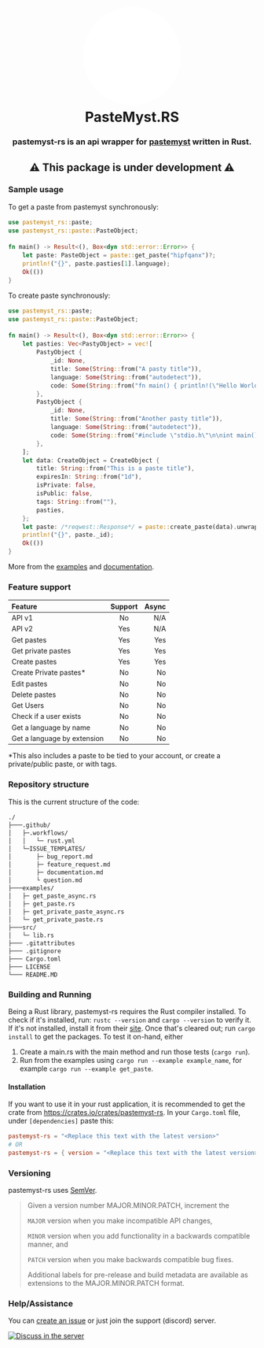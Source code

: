 <h1 align="center" style="position: relative;">
    <img width="200" style="border-radius: 50%;"
    src="https://raw.githubusercontent.com/ANF/pastemyst-rs/main/images/RustMyst.png" /><br>
    PasteMyst.RS
</h1>
<h3 align="center">pastemyst-rs is an api wrapper for <a href="https://paste.myst.rs">pastemyst</a> written in Rust.</h3>
<h2 align="center">⚠ This package is under development ⚠</h2>


### Sample usage

To get a paste from pastemyst synchronously:
```rust
use pastemyst_rs::paste;
use pastemyst_rs::paste::PasteObject;

fn main() -> Result<(), Box<dyn std::error::Error>> {
    let paste: PasteObject = paste::get_paste("hipfqanx")?;
    println!("{}", paste.pasties[1].language);
    Ok(())
}
```

To create paste synchronously:
```rust
use pastemyst_rs::paste;
use pastemyst_rs::paste::PasteObject;

fn main() -> Result<(), Box<dyn std::error::Error>> {
    let pasties: Vec<PastyObject> = vec![
        PastyObject {
            _id: None,
            title: Some(String::from("A pasty title")),
            language: Some(String::from("autodetect")),
            code: Some(String::from("fn main() { println!(\"Hello World!\"); }")),
        },
        PastyObject {
            _id: None,
            title: Some(String::from("Another pasty title")),
            language: Some(String::from("autodetect")),
            code: Some(String::from("#include \"stdio.h\"\n\nint main() {\n\tprintf(\"Hello World!\");\n}")),
        },
    ];
    let data: CreateObject = CreateObject {
        title: String::from("This is a paste title"),
        expiresIn: String::from("1d"),
        isPrivate: false,
        isPublic: false,
        tags: String::from(""),
        pasties,
    };
    let paste: /*reqwest::Response*/ = paste::create_paste(data).unwrap(); // You don't need to add the commented part, that's jut for your information.
    println!("{}", paste._id);
    Ok(())
}
```

More from the [examples](./examples/) and [documentation](https://docs.rs/pastemyst-rs/*/).

### Feature support
| Feature | Support | Async |
| :----------- | :-----------: | -----------: |
| API v1 | No | N/A |
| API v2 | Yes | N/A |
| Get pastes | Yes | Yes |
| Get private pastes | Yes | Yes |
| Create pastes | Yes | Yes |
| Create Private pastes* | No | No |
| Edit pastes | No | No |
| Delete pastes | No | No |
| Get Users | No | No |
| Check if a user exists | No | No |
| Get a language by name | No | No |
| Get a language by extension | No | No |

*This also includes a paste to be tied to your account, or create a private/public paste, or with tags.

### Repository structure
This is the current structure of the code:
```
./
├───.github/
│   ├─.workflows/
│   │   └─ rust.yml
│   └─ISSUE_TEMPLATES/
│       ├─ bug_report.md
│       ├─ feature_request.md
│       ├─ documentation.md
│       └ question.md
├───examples/
│   ├─ get_paste_async.rs
│   ├─ get_paste.rs
│   ├─ get_private_paste_async.rs
│   └─ get_private_paste.rs
├───src/
│   └─ lib.rs
├─── .gitattributes 
├─── .gitignore
├─── Cargo.toml
├─── LICENSE
└─── README.MD
```

### Building and Running
Being a Rust library, pastemyst-rs requires the Rust compiler installed. To check if it's installed, run: `rustc --version` and `cargo --version` to verify it. If it's not installed, install it from their [site](https://rust-lang.org). Once that's cleared out; run `cargo install` to get the packages. To test it on-hand, either
1. Create a main.rs with the main method and run those tests (`cargo run`).
2. Run from the examples using `cargo run --example example_name`, for example `cargo run --example get_paste`.

#### Installation
If you want to use it in your rust application, it is recommended to get the crate from https://crates.io/crates/pastemyst-rs.
In your `Cargo.toml` file, under `[dependencies]` paste this:
```toml
pastemyst-rs = "<Replace this text with the latest version>"
# OR
pastemyst-rs = { version = "<Replace this text with the latest version>" }
```

### Versioning
pastemyst-rs uses [SemVer](https://semver.org/).
> Given a version number MAJOR.MINOR.PATCH, increment the
>
> `MAJOR` version when you make incompatible API changes,
>
> `MINOR` version when you add functionality in a backwards compatible manner, and
>
> `PATCH` version when you make backwards compatible bug fixes.
>
> Additional labels for pre-release and build metadata are available as extensions to the MAJOR.MINOR.PATCH format.

### Help/Assistance
You can [create an issue](https://github.com/ANF-Studios/BotANF/issues/new) or just join the support (discord) server.


<a href="https://discord.gg/fKWpK7A"><img
        src="https://discord.com/api/guilds/732064655396044840/embed.png?style=banner3"
        alt="Discuss in the server"></img></a>
